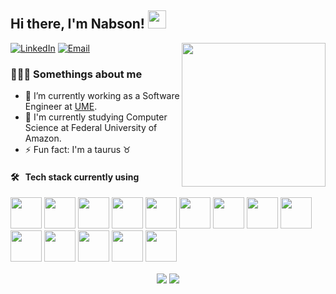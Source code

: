 <h2>Hi there, I'm Nabson! <img src="https://github.com/piyushP7pravin/piyushP7pravin/blob/master/Hi.gif" width="29px"></h3>

<img align='right' src="https://media.giphy.com/media/l3vR85PnGsBwu1PFK/source.gif" width="230">

<p>
<a href="https://www.linkedin.com/in/nabson-paiva/"><img alt="LinkedIn" src="https://img.shields.io/badge/LinkedIn-Nabson%20Paiva-blue?style=flat-square&logo=linkedin"></a>
<a href="mailto:nabson.paiva@icomp.ufam.edu.br"><img alt="Email" src="https://img.shields.io/badge/Email-nabson.paiva@icomp.ufam.edu.br-blue?style=flat-square&logo=gmail"></a>
</p>

### 👨🏻‍💻 Somethings about me
- 🔭 I’m currently working as a Software Engineer at <a href="https://www.portal.ume.com.br/?gclid=CjwKCAjw_NX7BRA1EiwA2dpg0m6crOOBJrBXq8pkeKTRZJLRJi0RvQ6wjvf6twPnPiYlF1irvgcmmRoCV9QQAvD_BwE">UME</a>.
- :book: I'm currently studying Computer Science at Federal University of Amazon.
- ⚡ Fun fact: I'm a taurus :taurus:

#### 🛠 &nbsp; Tech stack currently using

<code><a href="https://git-scm.com/" target="_blank"><img height="50" src="https://www.vectorlogo.zone/logos/git-scm/git-scm-ar21.svg"></a></code>
<code><a href="https://www.postgresql.org/" target="_blank"><img height="50" src="https://www.vectorlogo.zone/logos/postgresql/postgresql-ar21.svg"></a></code>
<code><a href="https://www.mongodb.com/cloud/atlas/lp/try2?utm_source=google&utm_campaign=gs_americas_brazil_search_brand_atlas_desktop&utm_term=mongo&utm_medium=cpc_paid_search&utm_ad=e&utm_ad_campaign_id=1718986516&gclid=CjwKCAjw_NX7BRA1EiwA2dpg0uXipkyJ-VUuxYiOF5aiIkTPAgbCPhmiAnWiQVPMwT7gNa_QPc_0dhoCXdAQAvD_BwE" target="_blank"><img height="50" src="https://www.vectorlogo.zone/logos/mongodb/mongodb-ar21.svg"></a></code>
<code><a href="https://www.reactjs.org/" target="_blank"><img height="50" src="https://www.vectorlogo.zone/logos/reactjs/reactjs-ar21.svg"></a></code>
<code><a href="https://nestjs.com/" target="_blank"><img height="50" src="https://www.vectorlogo.zone/logos/nestjs/nestjs-ar21.svg"></a></code>
<code><a href="https://www.typescriptlang.org/" target="_blank"><img height="50" src="https://www.vectorlogo.zone/logos/typescriptlang/typescriptlang-icon.svg"></a></code>
<code><a href="https://www.javascript.com/" target="_blank"><img height="50" src="https://www.vectorlogo.zone/logos/javascript/javascript-ar21.svg"></a></code>
<code><a href="https://developer.mozilla.org/pt-BR/docs/Web/HTML" target="_blank"><img height="50" src="https://www.vectorlogo.zone/logos/w3_html5/w3_html5-ar21.svg"></a></code>
<code><a href="https://developer.mozilla.org/pt-BR/docs/Web/CSS" target="_blank"><img height="50" src="https://www.vectorlogo.zone/logos/netlifyapp_watercss/netlifyapp_watercss-ar21.svg"></a></code>
<code><a href="https://www.java.com/pt-BR/download/help/index.html" target="_blank"><img height="50" src="https://www.vectorlogo.zone/logos/java/java-horizontal.svg"></a></code>
<code><a href="https://www.python.org/" target="_blank"><img height="50" src="https://www.vectorlogo.zone/logos/python/python-horizontal.svg"></a></code>
<code><a href="https://www.docker.com/" target="_blank"><img height="50" src="https://www.vectorlogo.zone/logos/docker/docker-ar21.svg"></a></code>
<code><a href="https://jupyter.org/" target="_blank"><img height="50" src="https://www.vectorlogo.zone/logos/jupyter/jupyter-ar21.svg"></a></code>
<code><a href="https://cloud.google.com/run" target="_blank"><img height="50" src="https://www.vectorlogo.zone/logos/google_cloud_run/google_cloud_run-ar21.svg"></a></code>

<p align="center">
  <img
      align="center"
      src="https://github-readme-stats.vercel.app/api?username=nabsonp&count_private=true"
    />
  <img
      align="center"
      src="https://github-readme-stats.vercel.app/api/top-langs/?username=nabsonp&count_private=true&layout=compact"
    />
  </p>
